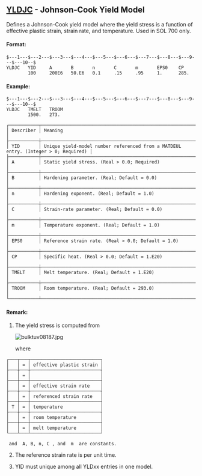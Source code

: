 ## [YLDJC](https://help.hexagonmi.com/bundle/MSC_Nastran_2022.4/page/Nastran_Combined_Book/qrg/bulktuv/TOC.YLDJC.xhtml) - Johnson-Cook Yield Model

Defines a Johnson-Cook yield model where the yield stress is a function of effective plastic strain, strain rate, and temperature. Used in SOL 700 only.

#### Format:

```nastran
$---1---$---2---$---3---$---4---$---5---$---6---$---7---$---8---$---9---$---10--$
YLDJC   YID     A       B       n       C       m       EPS0    CP              
        100     200E6   50.E6   0.1     .15     .95     1.      285.            
```
#### Example:

```nastran
$---1---$---2---$---3---$---4---$---5---$---6---$---7---$---8---$---9---$---10--$
YLDJC   TMELT   TROOM                                                           
        1500.   273.                                                            
```
```text
┌───────────┬────────────────────────────────────────────────────────────────────────────────────┐
│ Describer │ Meaning                                                                            │
├───────────┼────────────────────────────────────────────────────────────────────────────────────┤
│ YID       │ Unique yield-model number referenced from a MATDEUL entry. (Integer > 0; Required) │
├───────────┼────────────────────────────────────────────────────────────────────────────────────┤
│ A         │ Static yield stress. (Real > 0.0; Required)                                        │
├───────────┼────────────────────────────────────────────────────────────────────────────────────┤
│ B         │ Hardening parameter. (Real; Default = 0.0)                                         │
├───────────┼────────────────────────────────────────────────────────────────────────────────────┤
│ n         │ Hardening exponent. (Real; Default = 1.0)                                          │
├───────────┼────────────────────────────────────────────────────────────────────────────────────┤
│ C         │ Strain-rate parameter. (Real; Default = 0.0)                                       │
├───────────┼────────────────────────────────────────────────────────────────────────────────────┤
│ m         │ Temperature exponent. (Real; Default = 1.0)                                        │
├───────────┼────────────────────────────────────────────────────────────────────────────────────┤
│ EPS0      │ Reference strain rate. (Real > 0.0; Default = 1.0)                                 │
├───────────┼────────────────────────────────────────────────────────────────────────────────────┤
│ CP        │ Specific heat. (Real > 0.0; Default = 1.E20)                                       │
├───────────┼────────────────────────────────────────────────────────────────────────────────────┤
│ TMELT     │ Melt temperature. (Real; Default = 1.E20)                                          │
├───────────┼────────────────────────────────────────────────────────────────────────────────────┤
│ TROOM     │ Room temperature. (Real; Default = 293.0)                                          │
└───────────┴────────────────────────────────────────────────────────────────────────────────────┘
```
#### Remark:

1. The yield stress is computed from

     ![bulktuv08187.jpg](https://help-be.hexagonmi.com/bundle/MSC_Nastran_2022.4/page/Nastran_Combined_Book/qrg/bulktuv/../../../assets/bulktuv08187.jpg?_LANG=enus)  

     where

```text
┌───┬───┬──────────────────────────┐
│   │ = │ effective plastic strain │
├───┼───┼──────────────────────────┤
│   │ = │                          │
├───┼───┼──────────────────────────┤
│   │ = │ effective strain rate    │
├───┼───┼──────────────────────────┤
│   │ = │ referenced strain rate   │
├───┼───┼──────────────────────────┤
│ T │ = │ temperature              │
├───┼───┼──────────────────────────┤
│   │ = │ room temperature         │
├───┼───┼──────────────────────────┤
│   │ = │ melt temperature         │
└───┴───┴──────────────────────────┘
```
     and  A, B, n, C , and  m  are constants.

2. The reference strain rate is per unit time.

3. YID must unique among all YLDxx entries in one model.

